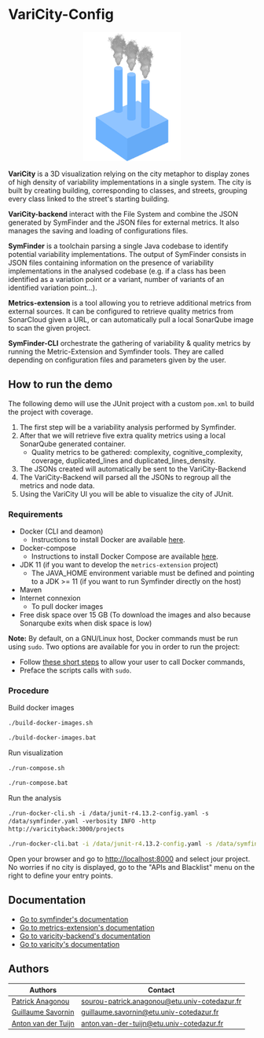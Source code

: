 # VariCity-Config

<p align="center">
<img src="varicity/public/images/logovaricity.gif" width="200" alt="Logo"/>
</p>

**VariCity** is a 3D visualization relying on the city metaphor to display zones of high density of variability
implementations in a single system. The city is built by creating building, corresponding to classes, and streets,
grouping every class linked to the street's starting building.

**VariCity-backend** interact with the File System and combine the JSON generated by SymFinder and the JSON files for external metrics. It also manages the saving and loading of configurations files.

**SymFinder** is a toolchain parsing a single Java codebase to identify potential variability implementations.
The output of SymFinder consists in JSON files containing information on the presence of variability implementations in the analysed codebase (e.g. if a class has been identified as a variation point or a variant, number of variants of an identified variation point…).

**Metrics-extension** is a tool allowing you to retrieve additional metrics from external sources. It can be configured to retrieve quality metrics from SonarCloud given a URL, or can automatically pull a local SonarQube image to scan the given project.

**SymFinder-CLI** orchestrate the gathering of variability & quality metrics by running the Metric-Extension and Symfinder tools. They are called depending on configuration files and parameters given by the user.

## How to run the demo

The following demo will use the JUnit project with a custom ``pom.xml`` to build the project with coverage.
1. The first step will be a variability analysis performed by Symfinder.
2. After that we will retrieve five extra quality metrics using a local SonarQube generated container. 
   * Quality metrics to be gathered: complexity, cognitive_complexity, coverage, duplicated_lines and duplicated_lines_density.
3. The JSONs created will automatically be sent to the VariCity-Backend
4. The VariCity-Backend will parsed all the JSONs to regroup all the metrics and node data.
5. Using the VariCity UI you will be able to visualize the city of JUnit.


### Requirements

- Docker (CLI and deamon)
  - Instructions to install Docker are available [here](https://docs.docker.com/get-docker/).
- Docker-compose
  - Instructions to install Docker Compose are available [here](https://docs.docker.com/compose/install/#install-compose).
- JDK 11 (if you want to develop the `metrics-extension` project)
  - The JAVA_HOME environment variable must be defined and pointing to a JDK >= 11 (if you want to run Symfinder directly on the host)
- Maven
- Internet connexion
  - To pull docker images
- Free disk space over 15 GB (To download the images and also because Sonarqube exits when disk space is low)

**Note:** By default, on a GNU/Linux host, Docker commands must be run using `sudo`.
Two options are available for you in order to run the project:
- Follow [these short steps](https://docs.docker.com/install/linux/linux-postinstall/#manage-docker-as-a-non-root-user) to allow your user to call Docker commands,
- Preface the scripts calls with `sudo`.

### Procedure

Build docker images
```shell
./build-docker-images.sh
```

```bat
./build-docker-images.bat
```

Run visualization
```shell
./run-compose.sh
```

```bat
./run-compose.bat
```

Run the analysis
```shell
./run-docker-cli.sh -i /data/junit-r4.13.2-config.yaml -s /data/symfinder.yaml -verbosity INFO -http http://varicityback:3000/projects
```

```bat
./run-docker-cli.bat -i /data/junit-r4.13.2-config.yaml -s /data/symfinder.yaml -verbosity INFO -http http://varicityback:3000/projects
```



Open your browser and go to [http://localhost:8000](http://localhost:8000) and select jour project. 
No worries if no city is displayed, go to the "APIs and Blacklist" menu on the right to define your entry points.

## Documentation
- [Go to symfinder's documentation](./metrics-extension/symfinder/README.md)
- [Go to metrics-extension's documentation](./metrics-extension/README.md)
- [Go to varicity-backend's documentation](./varicity-backend/README.md)
- [Go to varicity's documentation](./varicity/README.md)

## Authors

Authors | Contact
----------------------------------------------------------- | ----------------------------------------------------------
[Patrick Anagonou](https://github.com/anagonousourou)       | [sourou-patrick.anagonou@etu.univ-cotedazur.fr](mailto:sourou-patrick.anagonou@etu.univ-cotedazur.fr)
[Guillaume Savornin](https://github.com/GuillaumeSavornin)  | [guillaume.savornin@etu.univ-cotedazur.fr](mailto:guillaume.savornin@etu.univ-cotedazur.fr)
[Anton van der Tuijn](https://github.com/Anton-vanderTuijn) | [anton.van-der-tuijn@etu.univ-cotedazur.fr](mailto:anton.van-der-tuijn@etu.univ-cotedazur.fr)

